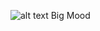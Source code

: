 ![alt text](https://cdn.shopify.com/s/files/1/0517/5348/4458/files/MOOD_LARGER_1000x1000.jpg?v=1613131080)
Big Mood
